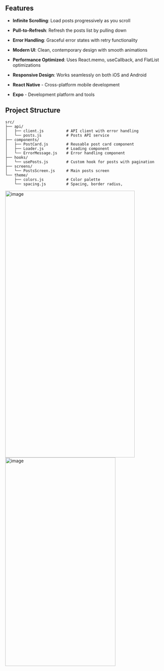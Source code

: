 ## Features

- **Infinite Scrolling**: Load posts progressively as you scroll
- **Pull-to-Refresh**: Refresh the posts list by pulling down
- **Error Handling**: Graceful error states with retry functionality
- **Modern UI**: Clean, contemporary design with smooth animations
- **Performance Optimized**: Uses React.memo, useCallback, and FlatList optimizations
- **Responsive Design**: Works seamlessly on both iOS and Android

- **React Native** - Cross-platform mobile development
- **Expo** - Development platform and tools

## Project Structure

```
src/
├── api/
│   ├── client.js          # API client with error handling
│   └── posts.js           # Posts API service
├── components/
│   ├── PostCard.js        # Reusable post card component
│   ├── Loader.js          # Loading component
│   └── ErrorMessage.js    # Error handling component
├── hooks/
│   └── usePosts.js        # Custom hook for posts with pagination
├── screens/
│   └── PostsScreen.js     # Main posts screen
└── theme/
    ├── colors.js          # Color palette
    └── spacing.js         # Spacing, border radius,
```
<img width="410" height="844" alt="image" src="https://github.com/user-attachments/assets/d3082bac-5c7a-43db-9588-875bfbe6eee4" />
<img width="349" height="660" alt="image" src="https://github.com/user-attachments/assets/c3381043-5a11-4c07-a204-30bea2b3b986" />

